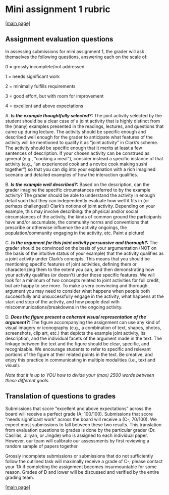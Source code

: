 # Mini assignment 1 rubric

[[main page]](../Casillas-HLI-Spring2022-Syllabus/)

## Assignment evaluation questions

In assessing submissions for mini assignment 1, the grader will ask themselves the following questions, answering each on the scale of:

0 = grossly incomplete/not addressed

1 = needs significant work

2 = minimally fulfills requirements

3 = good effort, but with room for improvement

4 = excellent and above expectations

A. _**Is the example thoughtfully selected?:**_ The joint activity selected by the student should be a clear case of a joint activity that is highly distinct from the (many) examples presented in the readings, lectures, and questions that came up during lecture. The activity should be specific enough and described well enough for the grader to anticipate what features of the activity will be mentioned to qualify it as “joint activity” in Clark’s scheme. The activity should be specific enough that it merits at least a few sentences of description. If your chosen activity can be construed as general (e.g., “cooking a meal”), consider instead a specific instance of that activity (e.g., “an experienced cook and a novice cook making sushi together”) so that you can dig into your explanation with a rich imagined scenario and detailed examples of how the interaction qualifies.

B. _**Is the example well described?:**_ Based on the description, can the grader imagine the specific circumstances referred to by the example activity? The grader should be able to understand the activity in enough detail such that they can independently evaluate how well it fits in (or perhaps challenges!) Clark’s notions of joint activity. Depending on your example, this may involve describing: the physical and/or social circumstances of the activity, the kinds of common ground the participants have and/or accumulate, the community norms and conventions that prescribe or otherwise influence the activity ongoings, the population/community engaging in the activity, etc. Paint a picture!

C. _**Is the argument for this joint activity persuasive and thorough?:**_ The grader should be convinced on the basis of your argumentation (NOT on the basis of the intuitive status of your example) that the activity qualifies as a joint activity under Clark’s concepts. This means that you should be mentioning specific features of joint activities, defining them or characterizing them to the extent you can, and then demonstrating how your activity qualifies (or doesn’t) under those specific features. We will look for a minimum of two concepts related to joint activities for full credit, but are happy to see more. To make a very convincing and thorough argument you may need to consider what happens when people both successfully and unsuccessfully engage in the activity, what happens at the start and stop of the activity, and how people deal with miscommunications/breakdowns in the ongoing activity.

D. _**Does the figure present a coherent visual representation of the argument?:**_ The figure accompanying the assignment can use any kind of visual imagery or iconography (e.g., a combination of text, shapes, photos, screenshots, clip art, etc.) that depicts the example joint activity, its description, and the individual facets of the argument made in the text. The linkage between the text and the figure should be clear, specific, and recognizable. We encourage students to refer to specific and relevant portions of the figure at their related points in the text. Be creative, and enjoy this practice in communicating in multiple modalities (i.e., text and visual).

_Note that it is up to YOU how to divide your (max) 2500 words between these different goals._

## Translation of questions to grades

Submissions that score “excellent and above expectations” across the board will receive a perfect grade (A; 100/100). Submissions that score “needs significant work” across the board will receive a (C-; 70/100). We expect most submissions to fall between these two results. This translation from evaluation questions to grades is done by the particular grader (Dr. Casillas, Jillyan, or Jingde) who is assigned to each individual paper. However, our team will calibrate our assessments by first reviewing a random sample of papers together.

Grossly incomplete submissions or submissions that do not sufficiently follow the outlined task will maximally receive a grade of C-; please contact your TA if completing the assignment becomes insurmountable for some reason. Grades of D and lower will be discussed and verified by the entire grading team.

[[main page]](../Casillas-HLI-Spring2022-Syllabus/)
